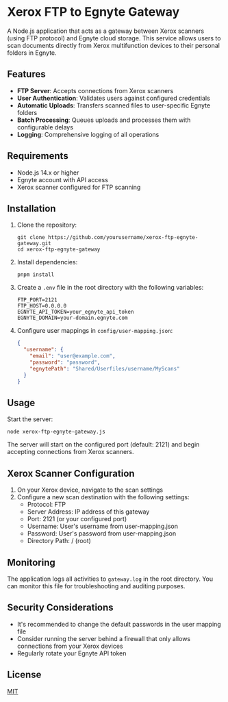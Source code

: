 # Xerox FTP to Egnyte Gateway

A Node.js application that acts as a gateway between Xerox scanners (using FTP protocol) and Egnyte cloud storage. This service allows users to scan documents directly from Xerox multifunction devices to their personal folders in Egnyte.

## Features

- **FTP Server**: Accepts connections from Xerox scanners
- **User Authentication**: Validates users against configured credentials
- **Automatic Uploads**: Transfers scanned files to user-specific Egnyte folders
- **Batch Processing**: Queues uploads and processes them with configurable delays
- **Logging**: Comprehensive logging of all operations

## Requirements

- Node.js 14.x or higher
- Egnyte account with API access
- Xerox scanner configured for FTP scanning

## Installation

1. Clone the repository:
   ```
   git clone https://github.com/yourusername/xerox-ftp-egnyte-gateway.git
   cd xerox-ftp-egnyte-gateway
   ```

2. Install dependencies:
   ```
   pnpm install
   ```

3. Create a `.env` file in the root directory with the following variables:
   ```
   FTP_PORT=2121
   FTP_HOST=0.0.0.0
   EGNYTE_API_TOKEN=your_egnyte_api_token
   EGNYTE_DOMAIN=your-domain.egnyte.com
   ```

4. Configure user mappings in `config/user-mapping.json`:
   ```json
   {
     "username": {
       "email": "user@example.com",
       "password": "password",
       "egnytePath": "Shared/Userfiles/username/MyScans"
     }
   }
   ```

## Usage

Start the server:

```
node xerox-ftp-egnyte-gateway.js
```

The server will start on the configured port (default: 2121) and begin accepting connections from Xerox scanners.

## Xerox Scanner Configuration

1. On your Xerox device, navigate to the scan settings
2. Configure a new scan destination with the following settings:
   - Protocol: FTP
   - Server Address: IP address of this gateway
   - Port: 2121 (or your configured port)
   - Username: User's username from user-mapping.json
   - Password: User's password from user-mapping.json
   - Directory Path: / (root)

## Monitoring

The application logs all activities to `gateway.log` in the root directory. You can monitor this file for troubleshooting and auditing purposes.

## Security Considerations

- It's recommended to change the default passwords in the user mapping file
- Consider running the server behind a firewall that only allows connections from your Xerox devices
- Regularly rotate your Egnyte API token

## License

[MIT](LICENSE)
